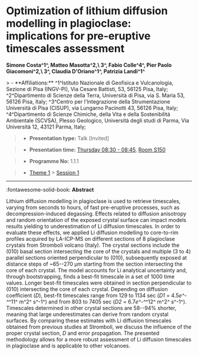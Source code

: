 # Optimization of lithium diffusion modelling in plagioclase: implications for pre-eruptive timescales assessment

**Simone Costa^1^, Matteo Masotta^2,\ 3^, Fabio Colle^4^, Pier Paolo Giacomoni^2,\ 3^, Claudia D'Oriano^1^, Patrizia Landi^1^**

<!-- more -->> - **Affiliations:** ^1^Istituto Nazionale di Geofisica e Vulcanologia, Sezione di Pisa (INGV-PI), Via Cesare Battisti, 53, 56125 Pisa, Italy; ^2^Dipartimento di Scienze della Terra, Università di Pisa, via S. Maria 53, 56126 Pisa, Italy; ^3^Centro per l'Integrazione della Strumentazione Università di Pisa (CISUP), via Lungarno Pacinotti 43, 56126 Pisa, Italy; ^4^Dipartimento di Scienze Chimiche, della Vita e della Sostenibilitá Ambientale (SCVSA), Plesso Geologico, Università degli studi di Parma, Via Università 12, 43121 Parma, Italy;

> - **Presentation type:** Talk [Invited]

> - **Presentation time:** [Thursday 08:30 - 08:45](../sessions_comparison.md#__tabbed_3_1), [Room S150](../maps_venue.md#__tabbed_1_2)

> - **Programme No:** 1.1.1

> - [Theme 1](../theme1.md) > [Session 1](../sessions/session-1-1.md)

--- 

:fontawesome-solid-book: **Abstract**

Lithium diffusion modelling in plagioclase is used to retrieve timescales, varying from seconds to hours, of fast pre-eruptive processes, such as decompression-induced degassing. Effects related to diffusion anisotropy and random orientation of the exposed crystal surface can impact models results yielding to underestimation of Li diffusion timescales. In order to evaluate these effects, we applied Li diffusion modelling to core-to-rim profiles acquired by LA-ICP-MS on different sections of 8 plagioclase crystals from Stromboli volcano (Italy). The crystal sections include the (010) basal section intersecting the core of the crystals and multiple (3 to 4) parallel sections oriented perpendicular to (010), subsequently exposed at distance steps of ~65--270 µm starting from the section intersecting the core of each crystal. The model accounts for Li analytical uncertainty and, through bootstrapping, finds a best-fit timescale in a set of 1000 time values. Longer best-fit timescales were obtained in section perpendicular to (010) intersecting the core of each crystal. Depending on diffusion coefficient (*D*), best-fit timescales range from 129 to 1134 sec (*D1* = 4.5*e^-^*^11^ m^2^ s^-1^) and from 803 to 7405 sec (*D2* = 6.7*e^-^*^12^ m^2^ s^-1^). Timescales determined in other crystal sections are 58--94% shorter, meaning that large underestimates can derive from random crystal surfaces. By comparing these estimates with Li diffusion timescales obtained from previous studies at Stromboli, we discuss the influence of the proper crystal section, *D* and error propagation. The presented methodology allows for a more robust assessment of Li diffusion timescales in plagioclase and is applicable to other volcanoes.

